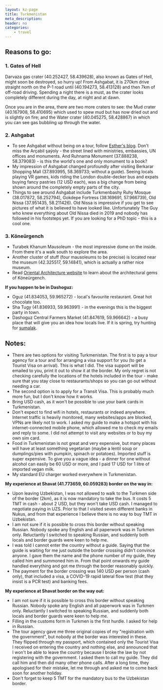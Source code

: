 ```yaml
---
layout: kz-page
title: Turkmenistan
meta_description: 
header: no
categories:
    - travel
---
```


## Reasons to go:

### 1. Gates of Hell

Darvaza gas crater (40.252427, 58.439628), also known as Gates of Hell, might soon be destroyed, so hurry up! From Ashgabat, it is 270km drive straight north on the P-1 road until (40.194273, 58.413128) and then 7km of off-road driving. Spending a night there is a must, as the crater looks completely different during the day, at night and at dawn.

Once you are in the area, there are two more craters to see: the Mud crater (40.167908, 58.410695) which used to spew mud but has now dried out and is slightly on fire; and the Water crater (40.045275, 58.428867) in which you can see gas bubbling up through the water.

### <a name="ashgabat"></a> 2. Ashgabat
* To see Ashgabat without being on a tour, follow [Esther's blog](https://www.golivegotravel.nl/en/asia-en/turkmenistan-ashgabat-things-to-do/). Don't miss the Arçabil şaýoly - the street lined with ministries, embassies, UN offices and monuments. And Ruhnama Monument (37.888238, 58.379083) - is this the world's one and only monument to a book?
* My impression of Ashgabat changed profoundly after visiting Berkarar Shopping Mall (37.893995, 58.369733; without a guide). Seeing locals playing VR games, kids riding the London double-decker bus and expats buying fancy pastries (12 USD each), was a big change from being shown around the completely empty parts of the city.
* Things to see around Ashgabat include Turkmenbashy Ruhy Mosque (38.017872, 58.252794), Gokdepe Fortress (38.169691, 57.966739), Old Nissa (37.951435, 58.211426). Old Nissa is impressive if you get to see pictures of what it is believed to have looked like. Unfortunately The Guy who knew everything about Old Nissa died in 2019 and nobody has followed in his footsteps yet. If you are looking for a PhD topic - this is a cool one.

### 3. Köneürgench
* Turabek Khanum Mausoleum - the most impressive dome on the inside. From there it's a walk south to explore the area.
* Another cluster of stuff (four mausoleums to be precise) is located near the museum (42.325517, 59.14841), which is actually a rather nice museum.
* Read [Oriental Architecture website](https://www.orientalarchitecture.com/cid/223/turkmenistan/konye-urgench) to learn about the architectural gems of Köneürgench.

**If you happen to be in Dashoguz:**
* Oguz (41.834053, 59.965272) - local's favourite restaurant. Great hot chocolate too.
* Sha Tugy (41.836933, 59.963991) - in the evenings this is the biggest party in town.
* Dashoguz Central Farmers Market (41.847619, 59.966642) - a busy place that will give you an idea how locals live. If it is spring, try hunting for [sumalak](https://www.atlasobscura.com/foods/sumalak-iran-pudding).

## Notes:
* There are two options for visiting Turkmenistan. The first is to pay a tour agency for a tour and for arranging a visa support for you (to get a Tourist Visa on arrival). This is what I did. The visa support will be emailed to you, print it out to show it at the border. My only regret is not checking carefully the locations of the hotels included in the tour - make sure that you stay close to restaurants/shops so you can go out without needing a car.
* The second option is to apply for a Transit Visa. This is probably much more fun, but I don't know how it works. 
* Bring USD cash, as it won't be possible to use your bank cards in Turkmenistan.
* Don't expect to find wifi in hotels, restaurants or indeed anywhere. Internet traffic is heavily monitored, many websites/apps are blocked, VPNs are likely not to work. I asked my guide to make a hotspot with his internet-connected mobile phone, which allowed me to check my emails and reply to some. I did not attempt to visit any websites or to buy my own sim card.
* Food in Turkmenistan is not great and very expensive, but many places will have at least something vegetarian (maybe a lentil soup or dumplings/pies with pumpkin, spinach or potatoes). Imported stuff is super expensive. To give you a vague idea - a dinner for one without alcohol can easily be 60 USD or more, and I paid 17 USD for 1 litre of imported vegan milk.
* My standard EU charger worked everywhere in Turkmenistan.

**My experience at Shavat (41.773659, 60.059283) border on the way in:**
* Upon leaving Uzbekistan, I was not allowed to walk to the Turkmen side of the border (2km), as it is now mandatory to take the bus. It costs 5 TMT in cash - about 2 USD, but they won't take USD cash. I managed to negotiate paying in UZS. Prior to that I visited seven different banks in Nukus, and from that experience I believe there is no way to buy TMT in Uzbekistan.
* I am not sure if it is possible to cross this border without speaking Russian. Nobody spoke any English and all paperwork was in Turkmen only. Reluctantly I switched to speaking Russian, and suddenly both locals and border guards were keen to help me.
* I was told I cannot enter the country without a guide. Saying that the guide is waiting for me just outside the border crossing didn't convince anyone. I gave them the name and the phone number of my guide, they called him and summoned him in. From that point onwards my guide handled everything and got me through the border reasonably quickly.
* The payment for the border crossing was 140 USD per person (cash only), that included a visa, a COVID-19 rapid lateral flow test (that they insist is a PCR test) and banking fees.

**My experience at Shavat border on the way out:**
* I am not sure if it is possible to cross this border without speaking Russian. Nobody spoke any English and all paperwork was in Turkmen only. Reluctantly I switched to speaking Russian, and suddenly both locals and border guards were keen to help me.
* Filling in the customs form in Turkmen is the first hurdle. I asked for help in Russian. 
* The tour agency gave me three original copies of my "registration with the government", but nobody at the border was interested in these. They flipped through my passport, which contained only the Tourist Visa I received on entering the country and nothing else, and announced that I won't be able to leave the country because I broke the law by not registering with the government. I asked them to call my guide. They did call him and then did many other phone calls. After a long time, they apologised for their mistake, let me through and asked me to come back soon for another holiday.
* Don't forget to keep 5 TMT for the mandatory bus to the Uzbekistan border.
